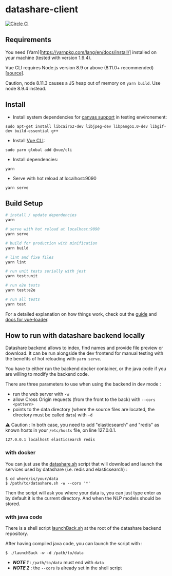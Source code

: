 # datashare-client

[![Circle CI](https://circleci.com/gh/ICIJ/datashare-client.png?style=shield&circle-token=bb83a70d5a43a31c6fd38d797f015b9419c15ffe)](https://circleci.com/gh/ICIJ/datashare-client)

## Requirements

You need (Yarn)[https://yarnpkg.com/lang/en/docs/install/] installed on your machine (tested with version 1.9.4).

Vue CLI requires Node.js version 8.9 or above (8.11.0+ recommended) [[source](https://cli.vuejs.org/guide/installation.html)].

Caution, node 8.11.3 causes a JS heap out of memory on `yarn build`. Use node 8.9.4 instead.


## Install

* Install system dependencies for [canvas support](https://github.com/Automattic/node-canvas) in testing environement:

```
sudo apt-get install libcairo2-dev libjpeg-dev libpango1.0-dev libgif-dev build-essential g++
```

* Install [Vue CLI](https://cli.vuejs.org/):

```
sudo yarn global add @vue/cli
```

* Install dependencies:

```
yarn
```

* Serve with hot reload at localhost:9090

```
yarn serve
```


## Build Setup

``` bash
# install / update dependencies
yarn

# serve with hot reload at localhost:9090
yarn serve

# build for production with minification
yarn build

# lint and fixe files
yarn lint

# run unit tests serially with jest
yarn test:unit

# run e2e tests
yarn test:e2e

# run all tests
yarn test
```

For a detailed explanation on how things work, check out the [guide](http://vuejs-templates.github.io/webpack/) and [docs for vue-loader](http://vuejs.github.io/vue-loader).

## How to run with datashare backend locally

Datashare backend allows to index, find names and provide file preview or download. It can be run alongside the dev frontend for manual testing with the benefits of hot reloading with `yarn serve`.

You have to either run the backend docker container, or the java code if you are willing to modify the backend code.

There are three parameters to use when using the backend in dev mode :

- run the web server with `-w`
- allow Cross Origin requests (from the front to the back) with `--cors <pattern>`
- points to the data directory (where the source files are located, the directory must be called `data`) with `-d`

:warning: Caution : In both case, you need to add "elasticsearch" and "redis" as known hosts in your `/etc/hosts` file, on line 127.0.0.1.

`127.0.0.1 localhost elasticsearch redis`


### with docker

You can just use the [datashare.sh](https://github.com/ICIJ/datashare/blob/master/datashare-dist/src/main/datashare.sh) script that will download and launch the services used by datashare (i.e. redis and elasticsearch) :

```
$ cd where/is/your/data
$ /path/to/datashare.sh -w --cors '*'
```

Then the script will ask you where your data is, you can just type enter as by default it is the current directory. And when the NLP models should be stored.

### with java code

There is a shell script [launchBack.sh](https://github.com/ICIJ/datashare/blob/master/launchBack.sh) at the root of the datashare backend repository.

After having compiled java code, you can launch the script with :

```
$ ./launchBack -w -d /path/to/data
```

- ***NOTE 1*** : `/path/to/data` must end with `data`
- ***NOTE 2*** : the `--cors` is already set in the shell script
